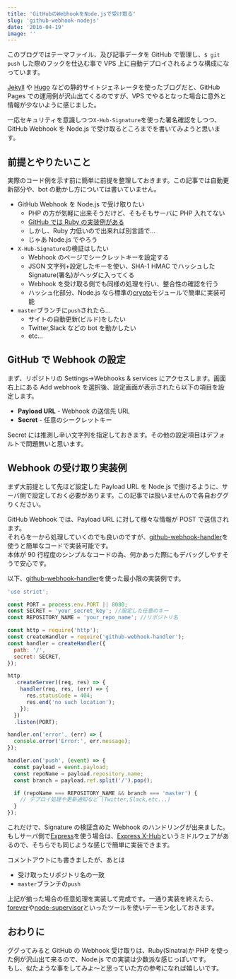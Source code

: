 ```yaml
---
title: 'GitHubのWebhookをNode.jsで受け取る'
slug: 'github-webhook-nodejs'
date: '2016-04-19'
image: ''
---
```


このブログではテーマファイル、及び記事データを GitHub で管理し、`$ git push` した際のフックを仕込む事で VPS 上に自動デプロイされるような構成になっています。

[Jekyll](https://jekyllrb.com/) や [Hugo](https://gohugo.io/) などの静的サイトジェネレータを使ったブログだと、GitHub Pages での運用例が沢山出てくるのですが、VPS でやるとなった場合に意外と情報が少ないように感じました。

一応セキュリティを意識しつつ`X-Hub-Signature`を使った署名確認をしつつ、GitHub Webhook を Node.js で受け取るところまでを書いてみようと思います。

## 前提とやりたいこと

実際のコード例を示す前に簡単に前提を整理しておきます。この記事では自動更新部分や、bot の動かし方については書いていません。

- GitHub Webhook を Node.js で受け取りたい
  - PHP の方が気軽に出来そうだけど、そもそもサーバに PHP 入れてない
  - [GitHub では Ruby の実装例がある](https://developer.github.com/webhooks/securing/)
  - しかし、Ruby 力低いので出来れば別言語で...
  - じゃあ Node.js でやろう
- `X-Hub-Signature`の検証はしたい
  - Webhook のページでシークレットキーを設定する
  - JSON 文字列+設定したキーを使い、SHA-1 HMAC でハッシュした Signature(署名)がヘッダに入ってくる
  - Webhook を受け取る側でも同様の処理を行い、整合性の確認を行う
  - ハッシュ化部分、Node.js なら標準の[crypto](https://nodejs.org/api/crypto.html)モジュールで簡単に実装可能
- `master`ブランチに`push`されたら...
  - サイトの自動更新(ビルド)をしたい
  - Twitter,Slack などの bot を動かしたい
  - etc...

## GitHub で Webhook の設定

まず、リポジトリの Settings->Webhooks & services にアクセスします。画面右上にある Add webhook を選択後、設定画面が表示されたら以下の項目を設定します。

- **Payload URL** - Webhook の送信先 URL
- **Secret** - 任意のシークレットキー

Secret には推測し辛い文字列を指定しておきます。その他の設定項目はデフォルトで問題無いと思います。

## Webhook の受け取り実装例

まず大前提として先ほど設定した Payload URL を Node.js で捌けるように、サーバ側で設定しておく必要があります。この記事では扱いませんので各自おググりください。

GitHub Webhook では、Payload URL に対して様々な情報が POST で送信されます。  
それらを一から処理していくのでも良いのですが、[github-webhook-handler](https://github.com/rvagg/github-webhook-handler)を使うと簡単なコードで実装可能です。  
本体が 90 行程度のシンプルなコードの為、何かあった際にもデバッグしやすそうで安心です。

以下、[github-webhook-handler](https://github.com/rvagg/github-webhook-handler)を使った最小限の実装例です。

```javascript:hooks.js
'use strict';

const PORT = process.env.PORT || 8080;
const SECRET = 'your_secret_key'; //設定した任意のキー
const REPOSITORY_NAME = 'your_repo_name'; //リポジトリ名

const http = require('http');
const createHandler = require('github-webhook-handler');
const handler = createHandler({
  path: '/',
  secret: SECRET,
});

http
  .createServer((req, res) => {
    handler(req, res, (err) => {
      res.statusCode = 404;
      res.end('no such location');
    });
  })
  .listen(PORT);

handler.on('error', (err) => {
  console.error('Error:', err.message);
});

handler.on('push', (event) => {
  const payload = event.payload;
  const repoName = payload.repository.name;
  const branch = payload.ref.split('/').pop();

  if (repoName === REPOSITORY_NAME && branch === 'master') {
    // デプロイ処理や更新通知など (Twitter,Slack,etc...)
  }
});
```

これだけで、Signature の検証含めた Webhook のハンドリングが出来ました。  
もしサーバ側で[Express](http://expressjs.com/)を使う場合は、[Express X-Hub](https://github.com/alexcurtis/express-x-hub)というミドルウェアがあるので、そちらでも同じような感じで簡単に実装できます。

コメントアウトにも書きましたが、あとは

- 受け取ったリポジトリ名の一致
- `master`ブランチの`push`

上記が揃った場合の任意処理を実装して完成です。一通り実装を終えたら、[forever](https://github.com/foreverjs/forever)や[node-supervisor](https://github.com/petruisfan/node-supervisor)といったツールを使いデーモン化しておきます。

## おわりに

ググってみると GitHub の Webhook 受け取りは、Ruby(Sinatra)か PHP を使った例が沢山出て来るので、Node.js での実装は少数派な感じっぽいです。  
もし、似たような事をしてみよ〜と思っていた方の参考になれば嬉しいです。
